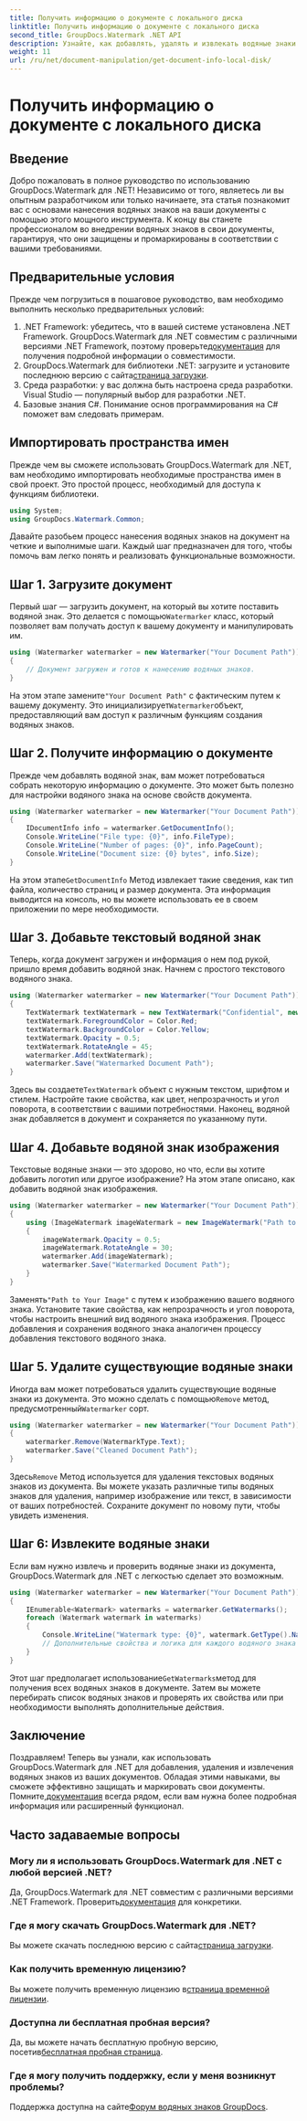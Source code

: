 ```yaml
---
title: Получить информацию о документе с локального диска
linktitle: Получить информацию о документе с локального диска
second_title: GroupDocs.Watermark .NET API
description: Узнайте, как добавлять, удалять и извлекать водяные знаки в документах с помощью GroupDocs для .NET, с помощью этого подробного пошагового руководства.
weight: 11
url: /ru/net/document-manipulation/get-document-info-local-disk/
---
```


# Получить информацию о документе с локального диска

## Введение
Добро пожаловать в полное руководство по использованию GroupDocs.Watermark для .NET! Независимо от того, являетесь ли вы опытным разработчиком или только начинаете, эта статья познакомит вас с основами нанесения водяных знаков на ваши документы с помощью этого мощного инструмента. К концу вы станете профессионалом во внедрении водяных знаков в свои документы, гарантируя, что они защищены и промаркированы в соответствии с вашими требованиями.
## Предварительные условия
Прежде чем погрузиться в пошаговое руководство, вам необходимо выполнить несколько предварительных условий:
1.  .NET Framework: убедитесь, что в вашей системе установлена .NET Framework. GroupDocs.Watermark для .NET совместим с различными версиями .NET Framework, поэтому проверьте[документация](https://tutorials.groupdocs.com/Watermark/net/) для получения подробной информации о совместимости.
2.  GroupDocs.Watermark для библиотеки .NET: загрузите и установите последнюю версию с сайта[страница загрузки](https://releases.groupdocs.com/Watermark/net/).
3. Среда разработки: у вас должна быть настроена среда разработки. Visual Studio — популярный выбор для разработки .NET.
4. Базовые знания C#. Понимание основ программирования на C# поможет вам следовать примерам.
## Импортировать пространства имен
Прежде чем вы сможете использовать GroupDocs.Watermark для .NET, вам необходимо импортировать необходимые пространства имен в свой проект. Это простой процесс, необходимый для доступа к функциям библиотеки.
```csharp
using System;
using GroupDocs.Watermark.Common;
```
Давайте разобьем процесс нанесения водяных знаков на документ на четкие и выполнимые шаги. Каждый шаг предназначен для того, чтобы помочь вам легко понять и реализовать функциональные возможности.
## Шаг 1. Загрузите документ
 Первый шаг — загрузить документ, на который вы хотите поставить водяной знак. Это делается с помощью`Watermarker` класс, который позволяет вам получать доступ к вашему документу и манипулировать им.
```csharp
using (Watermarker watermarker = new Watermarker("Your Document Path"))
{
    // Документ загружен и готов к нанесению водяных знаков.
}
```
 На этом этапе замените`"Your Document Path"` с фактическим путем к вашему документу. Это инициализирует`Watermarker`объект, предоставляющий вам доступ к различным функциям создания водяных знаков.
## Шаг 2. Получите информацию о документе
Прежде чем добавлять водяной знак, вам может потребоваться собрать некоторую информацию о документе. Это может быть полезно для настройки водяного знака на основе свойств документа.

```csharp
using (Watermarker watermarker = new Watermarker("Your Document Path"))
{
    IDocumentInfo info = watermarker.GetDocumentInfo();
    Console.WriteLine("File type: {0}", info.FileType);
    Console.WriteLine("Number of pages: {0}", info.PageCount);
    Console.WriteLine("Document size: {0} bytes", info.Size);
}
```
 На этом этапе`GetDocumentInfo` Метод извлекает такие сведения, как тип файла, количество страниц и размер документа. Эта информация выводится на консоль, но вы можете использовать ее в своем приложении по мере необходимости.
## Шаг 3. Добавьте текстовый водяной знак
Теперь, когда документ загружен и информация о нем под рукой, пришло время добавить водяной знак. Начнем с простого текстового водяного знака.

```csharp
using (Watermarker watermarker = new Watermarker("Your Document Path"))
{
    TextWatermark textWatermark = new TextWatermark("Confidential", new Font("Arial", 36));
    textWatermark.ForegroundColor = Color.Red;
    textWatermark.BackgroundColor = Color.Yellow;
    textWatermark.Opacity = 0.5;
    textWatermark.RotateAngle = 45;
    watermarker.Add(textWatermark);
    watermarker.Save("Watermarked Document Path");
}
```
 Здесь вы создаете`TextWatermark` объект с нужным текстом, шрифтом и стилем. Настройте такие свойства, как цвет, непрозрачность и угол поворота, в соответствии с вашими потребностями. Наконец, водяной знак добавляется в документ и сохраняется по указанному пути.
## Шаг 4. Добавьте водяной знак изображения
Текстовые водяные знаки — это здорово, но что, если вы хотите добавить логотип или другое изображение? На этом этапе описано, как добавить водяной знак изображения.

```csharp
using (Watermarker watermarker = new Watermarker("Your Document Path"))
{
    using (ImageWatermark imageWatermark = new ImageWatermark("Path to Your Image"))
    {
        imageWatermark.Opacity = 0.5;
        imageWatermark.RotateAngle = 30;
        watermarker.Add(imageWatermark);
        watermarker.Save("Watermarked Document Path");
    }
}
```
 Заменять`"Path to Your Image"` с путем к изображению вашего водяного знака. Установите такие свойства, как непрозрачность и угол поворота, чтобы настроить внешний вид водяного знака изображения. Процесс добавления и сохранения водяного знака аналогичен процессу добавления текстового водяного знака.
## Шаг 5. Удалите существующие водяные знаки
 Иногда вам может потребоваться удалить существующие водяные знаки из документа. Это можно сделать с помощью`Remove` метод, предусмотренный`Watermarker` сорт.

```csharp
using (Watermarker watermarker = new Watermarker("Your Document Path"))
{
    watermarker.Remove(WatermarkType.Text);
    watermarker.Save("Cleaned Document Path");
}
```
 Здесь`Remove` Метод используется для удаления текстовых водяных знаков из документа. Вы можете указать различные типы водяных знаков для удаления, например изображение или текст, в зависимости от ваших потребностей. Сохраните документ по новому пути, чтобы увидеть изменения.
## Шаг 6: Извлеките водяные знаки
Если вам нужно извлечь и проверить водяные знаки из документа, GroupDocs.Watermark для .NET с легкостью сделает это возможным.

```csharp
using (Watermarker watermarker = new Watermarker("Your Document Path"))
{
    IEnumerable<Watermark> watermarks = watermarker.GetWatermarks();
    foreach (Watermark watermark in watermarks)
    {
        Console.WriteLine("Watermark type: {0}", watermark.GetType().Name);
        // Дополнительные свойства и логика для каждого водяного знака
    }
}
```
 Этот шаг предполагает использование`GetWatermarks`метод для получения всех водяных знаков в документе. Затем вы можете перебирать список водяных знаков и проверять их свойства или при необходимости выполнять дополнительные действия.
## Заключение
 Поздравляем! Теперь вы узнали, как использовать GroupDocs.Watermark для .NET для добавления, удаления и извлечения водяных знаков из ваших документов. Обладая этими навыками, вы сможете эффективно защищать и маркировать свои документы. Помните,[документация](https://tutorials.groupdocs.com/Watermark/net/) всегда рядом, если вам нужна более подробная информация или расширенный функционал.
## Часто задаваемые вопросы
### Могу ли я использовать GroupDocs.Watermark для .NET с любой версией .NET?
 Да, GroupDocs.Watermark для .NET совместим с различными версиями .NET Framework. Проверить[документация](https://tutorials.groupdocs.com/Watermark/net/) для конкретики.
### Где я могу скачать GroupDocs.Watermark для .NET?
 Вы можете скачать последнюю версию с сайта[страница загрузки](https://releases.groupdocs.com/Watermark/net/).
### Как получить временную лицензию?
 Вы можете получить временную лицензию в[страница временной лицензии](https://purchase.groupdocs.com/temporary-license/).
### Доступна ли бесплатная пробная версия?
 Да, вы можете начать бесплатную пробную версию, посетив[бесплатная пробная страница](https://releases.groupdocs.com/).
### Где я могу получить поддержку, если у меня возникнут проблемы?
 Поддержка доступна на сайте[Форум водяных знаков GroupDocs](https://forum.groupdocs.com/c/watermark/19).